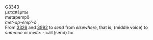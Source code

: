 <body>
  <p>G3343<br>  μεταπέμπω  <br> metapempō  <br><i>met-ap-emp‘-o </i><br>From <a href="g3326.htm">3326</a> and <a href="g3992.htm">3992</a>  to <i>send</i> from <i>elsewhere</i>, that is, (middle voice) to <i>summon</i> or <i>invite:</i> - call (send) for.<br></p>
 </body>